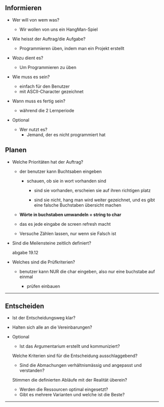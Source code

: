 ## Informieren
- Wer will von wem was?
  
  - Wir wollen von uns ein HangMan-Spiel

- Wie heisst der Auftrag/die Aufgabe?
  
  - Programmieren üben, indem man ein Projekt erstellt

- Wozu dient es?
  - Um Programmieren zu üben

- Wie muss es sein?
  - einfach für den Benutzer
  - mit ASCII-Character gezeichnet

- Wann muss es fertig sein?
  - während die 2 Lernperiode

- Optional
  - Wer nutzt es?
    - Jemand, der es nicht programmiert hat
   

## Planen

- Welche Prioritäten hat der Auftrag?
  
  - der benutzer kann Buchtsaben eingeben
    
    - schauen, ob sie in wort vorhanden sind
      
      - sind sie vorhanden, erscheien sie auf ihren richtigen platz
      
      - sind sie nicht, hang man wird weiter gezeichnet, und es gibt eine falsche Buchstaben übersicht machen
  
  - **Wörte in buchstaben umwandeln = string to char**
  
  - das es jede eingabe de screen refresh macht
  
  - Versuche Zählen lassen, nur wenn sie Falsch ist

- Sind die Meilensteine zeitlich definiert?
  
  abgabe 19.12

- Welches sind die Prüfkriterien?
  
  - benutzer kann NUR die char eingeben, also nur eine buchstabe auf einmal
    
    - prüfen einbauen

---

## Entscheiden

- Ist der Entscheidungsweg klar?

- Halten sich alle an die Vereinbarungen?

- Optional
  
  - Ist das Argumentarium erstellt und kommuniziert?
  
  Welche Kriterien sind für die Entscheidung ausschlaggebend?
  
  - Sind die Abmachungen verhältnismässig und angepasst und verstanden?
  
  Stimmen die definierten Abläufe mit der Realität überein?
  
  - Werden die Ressourcen optimal eingesetzt?
  - Gibt es mehrere Varianten und welche ist die Beste?

---
